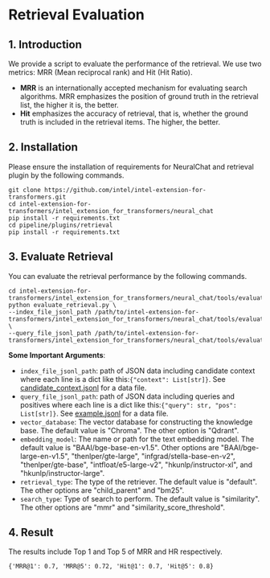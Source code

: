 # Retrieval Evaluation

## 1. Introduction
We provide a script to evaluate the performance of the retrieval. We use two metrics: MRR (Mean reciprocal rank) and Hit (Hit Ratio). 
* **MRR** is an internationally accepted mechanism for evaluating search algorithms. MRR emphasizes the position of ground truth in the retrieval list, the higher it is, the better. 
* **Hit** emphasizes the accuracy of retrieval, that is, whether the ground truth is included in the retrieval items. The higher, the better. 

## 2. Installation
Please ensure the installation of requirements for NeuralChat and retrieval plugin by the following commands.
```
git clone https://github.com/intel/intel-extension-for-transformers.git
cd intel-extension-for-transformers/intel_extension_for_transformers/neural_chat
pip install -r requirements.txt
cd pipeline/plugins/retrieval
pip install -r requirements.txt
```

## 3. Evaluate Retrieval
You can evaluate the retrieval performance by the following commands.
```
cd intel-extension-for-transformers/intel_extension_for_transformers/neural_chat/tools/evaluation/retriever
python evaluate_retrieval.py \
--index_file_jsonl_path /path/to/intel-extension-for-transformers/intel_extension_for_transformers/neural_chat/tools/evaluation/data_augmentation/candidate_context.jsonl \
--query_file_jsonl_path /path/to/intel-extension-for-transformers/intel_extension_for_transformers/neural_chat/tools/evaluation/data_augmentation/example.jsonl
```

**Some Important Arguments**:
- `index_file_jsonl_path`: path of JSON data including candidate context where each line is a dict like this:```{"context": List[str]}```. See [candidate_context.jsonl](https://github.com/intel/intel-extension-for-transformers/blob/master/intel_extension_for_transformers/neural_chat/tools/evaluation/data_augmentation/candidate_context.jsonl) for a data file.
- `query_file_jsonl_path`: path of JSON data including queries and positives where each line is a dict like this:```{"query": str, "pos": List[str]}```. See [example.jsonl](https://github.com/intel/intel-extension-for-transformers/blob/master/intel_extension_for_transformers/neural_chat/tools/evaluation/data_augmentation/example.jsonl) for a data file.
- `vector_database`: The vector database for constructing the knowledge base. The default value is "Chroma". The other option is "Qdrant".
- `embedding_model`: The name or path for the text embedding model. The default value is "BAAI/bge-base-en-v1.5". Other options are "BAAI/bge-large-en-v1.5", "thenlper/gte-large", "infgrad/stella-base-en-v2", "thenlper/gte-base", "intfloat/e5-large-v2", "hkunlp/instructor-xl", and "hkunlp/instructor-large".
- `retrieval_type`: The type of the retriever. The default value is "default". The other options are "child_parent" and "bm25".
- `search_type`: Type of search to perform. The default value is "similarity". The other options are "mmr" and "similarity_score_threshold".

## 4. Result
The results include Top 1 and Top 5 of MRR and HR respectively.
```
{'MRR@1': 0.7, 'MRR@5': 0.72, 'Hit@1': 0.7, 'Hit@5': 0.8}
```
